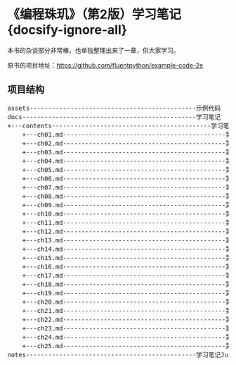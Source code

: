 # 《编程珠玑》（第2版）学习笔记 {docsify-ignore-all}

本书的杂谈部分非常棒，也单独整理出来了一章，供大家学习。

原书的项目地址：https://github.com/fluentpython/example-code-2e

## 项目结构
<pre>
assets---------------------------------------------示例代码
docs-----------------------------------------------学习笔记
+---contents-------------------------------------------学习笔记内容
    +---ch01.md--------------------------------------------第1章 Python数据模型
    +---ch02.md--------------------------------------------第2章 丰富的序列
    +---ch03.md--------------------------------------------第3章 字典和集合
    +---ch04.md--------------------------------------------第4章 Unicode文本和字节序列
    +---ch05.md--------------------------------------------第5章 数据类构建器
    +---ch06.md--------------------------------------------第6章 对象引用、可变性和垃圾回收
    +---ch07.md--------------------------------------------第7章 函数是一等对象
    +---ch08.md--------------------------------------------第8章 函数中的类型提示
    +---ch09.md--------------------------------------------第9章 装饰器和闭包
    +---ch10.md--------------------------------------------第10章 使用一等函数实现设计模式
    +---ch11.md--------------------------------------------第11章 符合Python风格的对象
    +---ch12.md--------------------------------------------第12章 序列的特殊方法
    +---ch13.md--------------------------------------------第13章 接口、协议和抽象基类
    +---ch14.md--------------------------------------------第14章 继承：瑕瑜互见
    +---ch15.md--------------------------------------------第15章 类型提示进阶
    +---ch16.md--------------------------------------------第16章 运算符重载
    +---ch17.md--------------------------------------------第17章 迭代器、生成器和经典协程
    +---ch18.md--------------------------------------------第18章 with、match和else块
    +---ch19.md--------------------------------------------第19章 Python并发模型
    +---ch20.md--------------------------------------------第20章 并发执行器
    +---ch21.md--------------------------------------------第21章 异步编程
    +---ch22.md--------------------------------------------第22章 动态属性和特性
    +---ch23.md--------------------------------------------第23章 属性描述符
    +---ch24.md--------------------------------------------第24章 类元编程
    +---ch25.md--------------------------------------------第25章 杂谈汇总
notes----------------------------------------------学习笔记JupyterNotebook格式
</pre>
